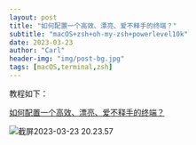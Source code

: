 ```yaml
---
layout: post
title: "如何配置一个高效、漂亮、爱不释手的终端？"
subtitle: "macOS+zsh+oh-my-zsh+powerlevel10k"
date: 2023-03-23
author: "Carl"
header-img: "img/post-bg.jpg"
tags: [macOS,terminal,zsh]
---
```




教程如下：



[如何配置一个高效、漂亮、爱不释手的终端？](https://juejin.cn/post/7028957001510027301)



![截屏2023-03-23 20.23.57](https://github-blog-carl.oss-cn-hangzhou.aliyuncs.com/img/202303232024304.png)
